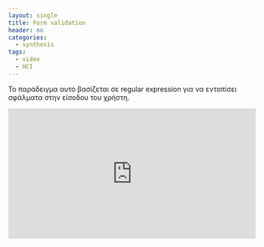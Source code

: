 ```yaml
---
layout: single
title: Form validation 
header: no
categories:
  - synthesis
tags:
  - video
  - HCI
---
```


Το παράδειγμα αυτό βασίζεται σε regular expression για να εντοπίσει σφάλματα στην είσοδου του χρήστη.

<iframe height="265" style="width: 100%;" scrolling="no" title="OJXzGbR" src="https://codepen.io/tkoutropoulou/embed/OJXzGbR?height=265&theme-id=light&default-tab=html,result" frameborder="no" loading="lazy" allowtransparency="true" allowfullscreen="true">
  See the Pen <a href='https://codepen.io/tkoutropoulou/pen/OJXzGbR'>OJXzGbR</a> by Theoni Koutropoulou
  (<a href='https://codepen.io/tkoutropoulou'>@tkoutropoulou</a>) on <a href='https://codepen.io'>CodePen</a>.
</iframe>
